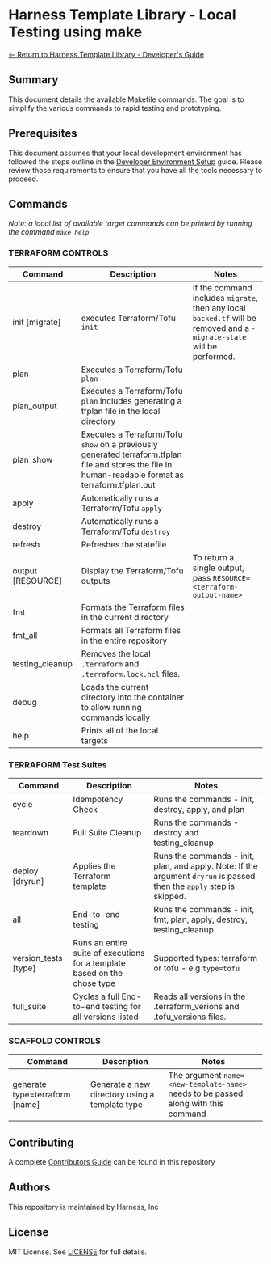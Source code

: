 # Harness Template Library - Local Testing using make
[<- Return to Harness Template Library - Developer's Guide](../README.md)

## Summary
This document details the available Makefile commands.  The goal is to simplify the various commands to rapid testing and prototyping.

## Prerequisites

This document assumes that your local development environment has followed the steps outline in the [Developer Environment Setup](../docs/local-developers-lab.md) guide.  Please review those requirements to ensure that you have all the tools necessary to proceed.

## Commands
_Note: a local list of available target commands can be printed by  running the command `make help`_

### TERRAFORM CONTROLS
| Command | Description | Notes |
| --- | --- | --- |
| init [migrate] | executes Terraform/Tofu `init` | If the command includes `migrate`, then any local `backed.tf` will be removed and a `-migrate-state` will be performed.|
| plan | Executes a Terraform/Tofu `plan` ||
| plan_output | Executes a Terraform/Tofu `plan` includes generating a tfplan file in the local directory ||
| plan_show | Executes a Terraform/Tofu `show` on a previously generated terraform.tfplan file and stores the file in human-readable format as terraform.tfplan.out ||
| apply | Automatically runs a Terraform/Tofu `apply` ||
| destroy | Automatically runs a Terraform/Tofu `destroy` ||
| refresh | Refreshes the statefile ||
| output [RESOURCE] | Display the Terraform/Tofu outputs | To return a single output, pass `RESOURCE=<terraform-output-name>`|
| fmt | Formats the Terraform files in the current directory ||
| fmt_all | Formats all Terraform files in the entire repository ||
| testing_cleanup | Removes the local `.terraform` and `.terraform.lock.hcl` files. ||
| debug | Loads the current directory into the container to allow running commands locally ||
| help | Prints all of the local targets ||

### TERRAFORM Test Suites
| Command | Description | Notes |
| --- | --- | --- |
| cycle | Idempotency Check | Runs the commands - init, destroy, apply, and plan |
| teardown | Full Suite Cleanup | Runs the commands - destroy and testing_cleanup|
| deploy [dryrun] | Applies the Terraform template | Runs the commands - init, plan, and apply. Note: If the argument `dryrun` is passed then the `apply` step is skipped.|
| all | End-to-end testing | Runs the commands - init, fmt, plan, apply, destroy, testing_cleanup |
| version_tests [type] | Runs an entire suite of executions for a template based on the chose type | Supported types: terraform or tofu - e.g `type=tofu` |
| full_suite | Cycles a full End-to-end testing for all versions listed | Reads all versions in the .terraform_verions and .tofu_versions files. |

### SCAFFOLD CONTROLS
| Command | Description | Notes |
| --- | --- | --- |
| generate type=terraform [name]| Generate a new directory using a template type  | The argument `name=<new-template-name>` needs to be passed along with this command |

## Contributing

A complete [Contributors Guide](../../CONTRIBUTING.md) can be found in this repository

## Authors

This repository is maintained by Harness, Inc

## License

MIT License. See [LICENSE](../../LICENSE) for full details.
